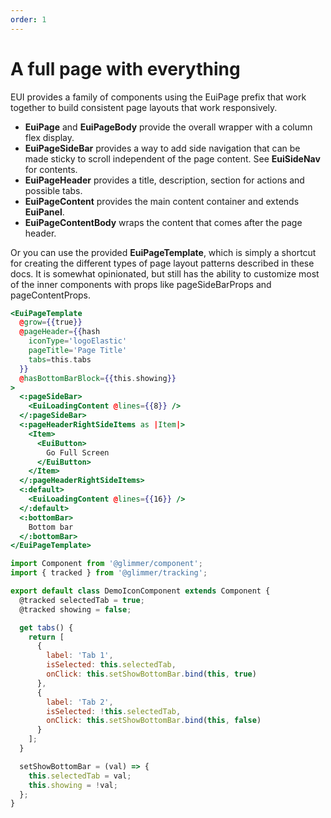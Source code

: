 ```yaml
---
order: 1
---
```


# A full page with everything

<EuiText>
  EUI provides a family of components using the
  <EuiCode>EuiPage</EuiCode>
  prefix that work together to build consistent page layouts that work
  responsively.<br />
  <ul>
    <li><strong>EuiPage</strong>
      and
      <strong>EuiPageBody</strong>
      provide the overall wrapper with a column flex display.</li>
    <li><strong>EuiPageSideBar</strong>
      provides a way to add side navigation that can be made sticky to scroll
      independent of the page content. See
      <strong>EuiSideNav</strong>
      for contents.</li>
    <li><strong>EuiPageHeader</strong>
      provides a title, description, section for actions and possible tabs.</li>
    <li><strong>EuiPageContent</strong>
      provides the main content container and extends
      <strong>EuiPanel</strong>.</li>
    <li><strong>EuiPageContentBody</strong>
      wraps the content that comes after the page header.</li>
  </ul>
  Or you can use the provided
  <strong>EuiPageTemplate</strong>, which is simply a shortcut for creating the
  different types of page layout patterns described in these docs. It is
  somewhat opinionated, but still has the ability to customize most of the inner
  components with props like
  <EuiCode>pageSideBarProps</EuiCode>
  and
  <EuiCode>pageContentProps</EuiCode>.
</EuiText>

```hbs template
<EuiPageTemplate
  @grow={{true}}
  @pageHeader={{hash
    iconType='logoElastic'
    pageTitle='Page Title'
    tabs=this.tabs
  }}
  @hasBottomBarBlock={{this.showing}}
>
  <:pageSideBar>
    <EuiLoadingContent @lines={{8}} />
  </:pageSideBar>
  <:pageHeaderRightSideItems as |Item|>
    <Item>
      <EuiButton>
        Go Full Screen
      </EuiButton>
    </Item>
  </:pageHeaderRightSideItems>
  <:default>
    <EuiLoadingContent @lines={{16}} />
  </:default>
  <:bottomBar>
    Bottom bar
  </:bottomBar>
</EuiPageTemplate>
```

```js component
import Component from '@glimmer/component';
import { tracked } from '@glimmer/tracking';

export default class DemoIconComponent extends Component {
  @tracked selectedTab = true;
  @tracked showing = false;

  get tabs() {
    return [
      {
        label: 'Tab 1',
        isSelected: this.selectedTab,
        onClick: this.setShowBottomBar.bind(this, true)
      },
      {
        label: 'Tab 2',
        isSelected: !this.selectedTab,
        onClick: this.setShowBottomBar.bind(this, false)
      }
    ];
  }

  setShowBottomBar = (val) => {
    this.selectedTab = val;
    this.showing = !val;
  };
}
```
